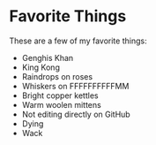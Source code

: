 # Favorite Things

These are a few of my favorite things:


- Genghis Khan
- King Kong
- Raindrops on roses
- Whiskers on FFFFFFFFFFMM
- Bright copper kettles
- Warm woolen mittens
- Not editing directly on GitHub
- Dying
- Wack

